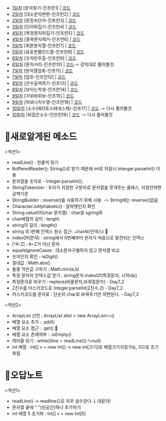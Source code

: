 * [1일차](Day1) [문자찾기-인프런1] | [코드](2301/Day01.java) 
* [2일차](Day2_1) [대소문자변환-인프런2] | [코드](2301/Day02_1.java) 
* [2일차](Day2_2) [문장속단어-인프런3] | [코드](2301/Day02_2.java) 
* [3일차](Day3) [단어뒤집기-인프런4] | [코드](2301/Day03.java) 
* [4일차](Day4_1) [특정문자뒤집기-인프런5] | [코드](2301/Day04_1) 
* [4일차](Day4_2) [중복문자제거-인프런6] | [코드](2301/Day04_2) 
* [5일차](Day5_1) [회문문자열-인프런7] | [코드](2301/Day05_1) 
* [5일차](Day5_2) [유효한팰린드롬-인프런8] | [코드](2301/Day05_2) 
* [6일차](Day6_1) [숫자만추출-인프런9] | [코드](2301/Day06_1) 
* [6일차](Day6_2) [문자거리-인프런10] | [코드](2301/Day06_2)-> 강의대로 풀어볼것.
* [7일차](Day7_1) [문자열압축-인프11] | [코드](2301/Day07_1) 
* [7일차](Day7_2) [암호-인프런12] | [코드](2301/Day07_2)
* [8일차](Day8_1) [큰수출력하기-인프13] | [코드](2301/Day08_1) 
* [8일차](Day8_2) [보이는학생-인프런14] | [코드](2301/Day08_2)
* [9일차](Day9_1) [가위바위보-인프15] | [코드](2301/Day09_1) 
* [9일차](Day9_2) [피보나치수열-인프런16] | [코드](2301/Day09_2)
* [10일차](Day10_1) [소수(에라토스테네스체)-인프17] | [코드](2301/Day10_1) -> 다시 풀어볼것
* [10일차](Day10_2) [뒤집은소수-인프런18] | [코드](2301/Day10_2) -> 다시 풀어볼것

# 🍭새로알게된 메소드
<섹션1>
* readLine() : 한줄씩 읽기
* BufferedReader는 String으로 받기 때문에 int로 저장시 Interger.parseInt() 이용
* 문자열을 숫자로 - Integer.parseInt();
* StringTokenizer : 우리가 지정한 구분자로 문자열을 쪼개주는 클래스. 지정안하면 공백기준
* StringBuilder : reverse()를 사용하기 위해 사용. -> String에는 reverse()없음
* Character.isAlphabetic() : 알파벳인지 확인
* String.valueOf(char 문자열) : char을 sgring화
* char배열의 길이 : length
* string의 길이 : length()
* string 의 i번째 인덱스 원소 접근: .charAt(인덱스) 🌟
* indexOf(문자) : string에서 0번째부터 문자가 처음으로 발견되는 인덱스
* [^A-Z] : A~Z가 아닌 문자
* equalsIgnoreCases : 대소문자구별하지 않고 문자열 비교
* 숫자인지 확인 - isDigit()
* 절대값 : Math.abs()
* 둘중 작은값 구하기 : Math.min(a,b)
* 특정 문자의 인덱스값 얻기 : string문자.indexOf(특정문자, 시작idx)
* 특정문자로 바꾸기 : replace(바꿀문자,바꿔질문자) - Day7_2
* 2진수를 아스키코드로 Integer.parseInt(2진수,2) - Day7_2
* 아스키코드를 문자로 : 단순히 char로 바꿔주기만 하면된다. - Day7_2

<섹션2>
* ArrayList 선언 :  ArrayList<Integer> alist = new ArrayList<>()
* 배열 요소 추가 : .add()
* 배열 요소 접근 : .get() 🌟
* 배열 요소 존재여부 : .isEmpty()
* 여러줄 읽기 : while((line = readLine()) !=null)
* int 배열 : int[] v = new int[] -> new int[크기]로 배열크기지정가능, 0으로 초기화됨. 

# 🐳오답노트
<섹션1>
* readLine() -> readline으로 자꾸 실수한다. L 대문자!
* 문자열 끝에 " "(빈공간)하나 추가하기 
* int 배열 5 초기화 : Int[] v = new Int[5]
